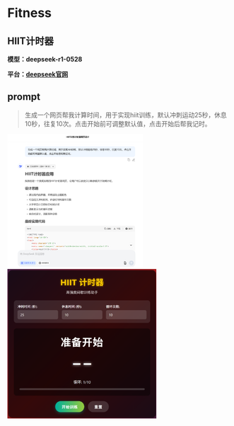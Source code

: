# Fitness

## HIIT计时器

**模型：deepseek-r1-0528**

**平台：[deepseek官网](https://chat.deepseek.com/)**

## prompt

> 生成一个网页帮我计算时间，用于实现hiit训练，默认冲刺运动25秒，休息10秒，往复10次。点击开始前可调整默认值，点击开始后帮我记时。

<img src="./assets/image-20250611210318954.png" alt="image-20250611210318954" style="zoom: 30%;" /><img src="./assets/image-20250611211233404.png" alt="image-20250611211233404" style="zoom: 33%;" />
